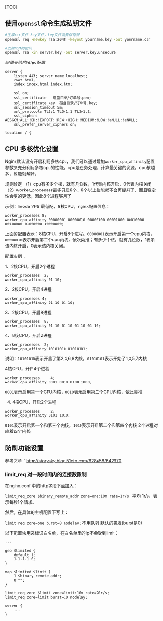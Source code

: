 [TOC]


## 使用`openssl`命令生成私钥文件

```sh
#生成csr文件 key文件，key文件需要保存好
openssl req -newkey rsa:2048 -keyout yourname.key -out yourname.csr

#去除PEM的密码
openssl rsa -in server.key -out server.key.unsecure
```


*阿里云给的https配置*

```
server {
    listen 443; server_name localhost;
    root html;
    index index.html index.htm;

    ssl on;
    ssl_certificate   磁盘目录/订单号.pem;
    ssl_certificate_key  磁盘目录/订单号.key;
    ssl_session_timeout 5m;
    ssl_protocols TLSv1 TLSv1.1 TLSv1.2;
    ssl_ciphers AESGCM:ALL:!DH:!EXPORT:!RC4:+HIGH:!MEDIUM:!LOW:!aNULL:!eNULL;
    ssl_prefer_server_ciphers on;
    
location / {
```


## CPU 多核优化设置

Nginx默认没有开启利用多核cpu，我们可以通过增加`worker_cpu_affinity`配置参数来充分利用多核cpu的性能。cpu是任务处理，计算最关键的资源，cpu核越多，性能就越好。

规则设定
（1）cpu有多少个核，就有几位数，1代表内核开启，0代表内核关闭
（2）worker_processes最多开启8个，8个以上性能就不会再提升了，而且稳定性会变的更低，因此8个进程够用了

示例：linode VPS 最低配，8核CPU，nginx配置信息：

```
worker_processes 8;
worker_cpu_affinity 00000001 00000010 00000100 00001000 00010000 00100000 01000000 10000000;
```


上面的配置表示：8核CPU，开启8个进程。`00000001`表示开启第一个cpu内核，`00000010`表示开启第二个cpu内核，依次类推；有多少个核，就有几位数，1表示该内核开启，0表示该内核关闭。

配置实例：

1、2核CPU，开启2个进程

```
worker_processes  2;  
worker_cpu_affinity 01 10;
```

2、2核CPU，开启4进程

```
worker_processes 4;
worker_cpu_affinity 01 10 01 10;
```

3、2核CPU，开启8进程

```
worker_processes  8;  
worker_cpu_affinity 01 10 01 10 01 10 01 10;
```

4、8核CPU，开启2进程

```
worker_processes  2;  
worker_cpu_affinity 10101010 01010101;
```

说明：`10101010`表示开启了第2,4,6,8内核，`01010101`表示开始了1,3,5,7内核 


4核CPU，开户4个进程

```
worker_processes     4;
worker_cpu_affinity 0001 0010 0100 1000;
```

`0001`表示启用第一个CPU内核，`0010`表示启用第二个CPU内核，依此类推


4. 4核CPU，开启2个进程

```
worker_processes     2;
worker_cpu_affinity 0101 1010;
```

`0101`表示开启第一个和第三个内核，`1010`表示开启第二个和第四个内核
2个进程对应着四个内核


## 防刷功能设置

参考文章：http://storysky.blog.51cto.com/628458/642970

### limit_req 对一段时间内的连接数限制

在nginx.conf 中的http字段下面加入：

`limit_req_zone $binary_remote_addr zone=one:10m rate=1r/s;` 平均 1r/s，表示每秒1个请求。

然后，在具体的主机配置下写上：

`limit_req zone=one burst=8 nodelay;` 
不用队列 默认的突发(burst是0)

以下配置块用来标识白名单，在白名单里的ip不会受到limit：

```
...

geo $limited {
    default 1;
    1.1.1.1 0;
}

map $limited $limit {
    1 $binary_remote_addr;
    0 "";
}

limit_req_zone $limit zone=limit:10m rate=20r/s;
limit_req zone=limit burst=10 nodelay;

server {
    ...
}
```